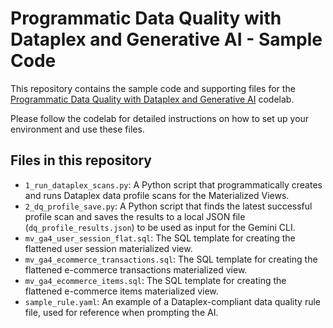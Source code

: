 # Programmatic Data Quality with Dataplex and Generative AI - Sample Code

This repository contains the sample code and supporting files for the [Programmatic Data Quality with Dataplex and Generative AI](https://codelabs.developers.google.com/codelabs/programmatic-dq) codelab.

Please follow the codelab for detailed instructions on how to set up your environment and use these files.

## Files in this repository

*   `1_run_dataplex_scans.py`: A Python script that programmatically creates and runs Dataplex data profile scans for the Materialized Views.
*   `2_dq_profile_save.py`: A Python script that finds the latest successful profile scan and saves the results to a local JSON file (`dq_profile_results.json`) to be used as input for the Gemini CLI.
*   `mv_ga4_user_session_flat.sql`: The SQL template for creating the flattened user session materialized view.
*   `mv_ga4_ecommerce_transactions.sql`: The SQL template for creating the flattened e-commerce transactions materialized view.
*   `mv_ga4_ecommerce_items.sql`: The SQL template for creating the flattened e-commerce items materialized view.
*   `sample_rule.yaml`: An example of a Dataplex-compliant data quality rule file, used for reference when prompting the AI.
